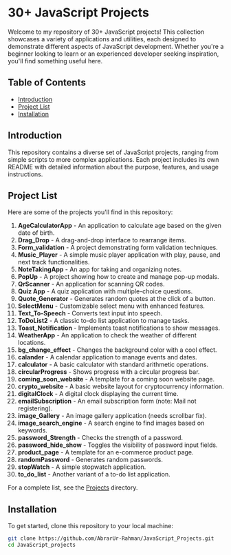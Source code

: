 # 30+ JavaScript Projects

Welcome to my repository of 30+ JavaScript projects! This collection showcases a variety of applications and utilities, each designed to demonstrate different aspects of JavaScript development. Whether you're a beginner looking to learn or an experienced developer seeking inspiration, you'll find something useful here.

## Table of Contents

- [Introduction](#introduction)
- [Project List](#project-list)
- [Installation](#installation)

## Introduction

This repository contains a diverse set of JavaScript projects, ranging from simple scripts to more complex applications. Each project includes its own README with detailed information about the purpose, features, and usage instructions.

## Project List

Here are some of the projects you'll find in this repository:

1. **AgeCalculatorApp** - An application to calculate age based on the given date of birth.
2. **Drag_Drop** - A drag-and-drop interface to rearrange items.
3. **Form_validation** - A project demonstrating form validation techniques.
4. **Music_Player** - A simple music player application with play, pause, and next track functionalities.
5. **NoteTakingApp** - An app for taking and organizing notes.
6. **PopUp** - A project showing how to create and manage pop-up modals.
7. **QrScanner** - An application for scanning QR codes.
8. **Quiz App** - A quiz application with multiple-choice questions.
9. **Quote_Generator** - Generates random quotes at the click of a button.
10. **SelectMenu** - Customizable select menu with enhanced features.
11. **Text_To-Speech** - Converts text input into speech.
12. **ToDoList2** - A classic to-do list application to manage tasks.
13. **Toast_Notification** - Implements toast notifications to show messages.
14. **WeatherApp** - An application to check the weather of different locations.
15. **bg_change_effect** - Changes the background color with a cool effect.
16. **calander** - A calendar application to manage events and dates.
17. **calculator** - A basic calculator with standard arithmetic operations.
18. **circularProgress** - Shows progress with a circular progress bar.
19. **coming_soon_website** - A template for a coming soon website page.
20. **crypto_website** - A basic website layout for cryptocurrency information.
21. **digitalClock** - A digital clock displaying the current time.
22. **emailSubscription** - An email subscription form (note: Mail not registering).
23. **image_Gallery** - An image gallery application (needs scrollbar fix).
24. **image_search_engine** - A search engine to find images based on keywords.
25. **password_Strength** - Checks the strength of a password.
26. **password_hide_show** - Toggles the visibility of password input fields.
27. **product_page** - A template for an e-commerce product page.
28. **randomPassword** - Generates random passwords.
29. **stopWatch** - A simple stopwatch application.
30. **to_do_list** - Another variant of a to-do list application.

For a complete list, see the [Projects](projects) directory.

## Installation

To get started, clone this repository to your local machine:

```bash
git clone https://github.com/AbrarUr-Rahman/JavaScript_Projects.git
cd JavaScript_projects
